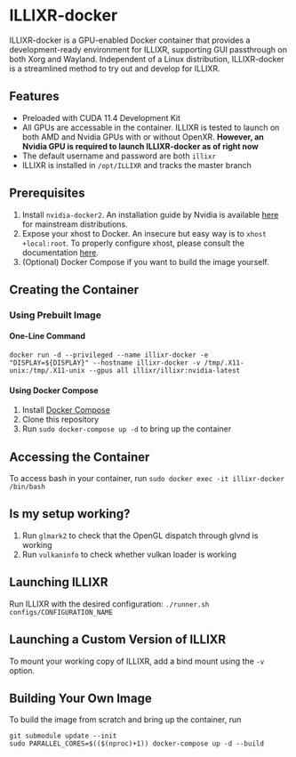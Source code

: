 # ILLIXR-docker

ILLIXR-docker is a GPU-enabled Docker container that provides a development-ready environment for ILLIXR, supporting GUI passthrough on both Xorg and Wayland. Independent of a Linux distribution, ILLIXR-docker is a streamlined method to try out and develop for ILLIXR.

## Features
- Preloaded with CUDA 11.4 Development Kit
- All GPUs are accessable in the container. ILLIXR is tested to launch on both AMD and Nvidia GPUs with or without OpenXR. **However, an Nvidia GPU is required to launch ILLIXR-docker as of right now**
- The default username and password are both `illixr`
- ILLIXR is installed in `/opt/ILLIXR` and tracks the master branch

## Prerequisites
1. Install `nvidia-docker2`. An installation guide by Nvidia is available [here](https://docs.nvidia.com/datacenter/cloud-native/container-toolkit/install-guide.html) for mainstream distributions.
2. Expose your xhost to Docker. An insecure but easy way is to `xhost +local:root`. To properly configure xhost, please consult the documentation [here](http://wiki.ros.org/docker/Tutorials/GUI).
3. (Optional) Docker Compose if you want to build the image yourself.

## Creating the Container
### Using Prebuilt Image
#### One-Line Command
``` docker run -d --privileged --name illixr-docker -e "DISPLAY=${DISPLAY}" --hostname illixr-docker -v /tmp/.X11-unix:/tmp/.X11-unix --gpus all illixr/illixr:nvidia-latest ```
#### Using Docker Compose
1. Install [Docker Compose](https://docs.docker.com/compose/install/)
2. Clone this repository
3. Run `sudo docker-compose up -d` to bring up the container

## Accessing the Container
To access bash in your container, run `sudo docker exec -it illixr-docker /bin/bash`

## Is my setup working?
1. Run `glmark2` to check that the OpenGL dispatch through glvnd is working
2. Run `vulkaninfo` to check whether vulkan loader is working

## Launching ILLIXR
Run ILLIXR with the desired configuration: `./runner.sh configs/CONFIGURATION_NAME`

## Launching a Custom Version of ILLIXR
To mount your working copy of ILLIXR, add a bind mount using the `-v` option.

## Building Your Own Image
To build the image from scratch and bring up the container, run
```
git submodule update --init
sudo PARALLEL_CORES=$(($(nproc)+1)) docker-compose up -d --build
```
